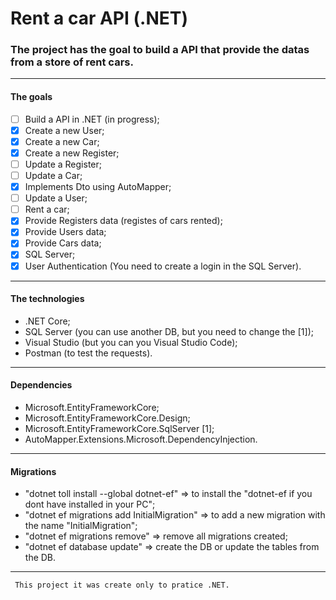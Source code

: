 ﻿# Rent a car API (.NET)
### The project has the goal to build a API that provide the datas from a store of rent cars.
---
#### The goals
- [ ] Build a API in .NET (in progress);
- [x] Create a new User;
- [x] Create a new Car;
- [x] Create a new Register;
- [ ] Update a Register;
- [ ] Update a Car;
- [x] Implements Dto using AutoMapper;
- [ ] Update a User;
- [ ] Rent a car;
- [x] Provide Registers data (registes of cars rented);
- [x] Provide Users data;
- [x] Provide Cars data;
- [x] SQL Server; 
- [x] User Authentication (You need to create a login in the SQL Server).
---
#### The technologies
- .NET Core;
- SQL Server (you can use another DB, but you need to change the [1]);
- Visual Studio (but you can you Visual Studio Code);
- Postman (to test the requests).
---
#### Dependencies
- Microsoft.EntityFrameworkCore;
- Microsoft.EntityFrameworkCore.Design;
- Microsoft.EntityFrameworkCore.SqlServer [1];
- AutoMapper.Extensions.Microsoft.DependencyInjection.
---
#### Migrations
- "dotnet toll install --global dotnet-ef" => to install the "dotnet-ef if you dont have installed in your PC";
- "dotnet ef migrations add InitialMigration" => to add a new migration with the name "InitialMigration";
- "dotnet ef migrations remove" => remove all migrations created; 
- "dotnet ef database update" => create the DB or update the tables from the DB.
---
```diff
 This project it was create only to pratice .NET.
 ```
